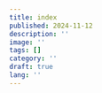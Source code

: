 ```yaml
---
title: index
published: 2024-11-12
description: ''
image: ''
tags: []
category: ''
draft: true 
lang: ''
---
```

